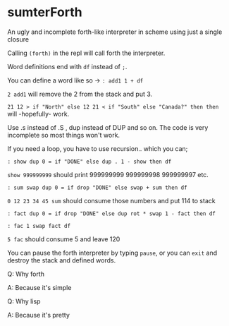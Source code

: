 # sumterForth
An ugly and incomplete forth-like interpreter in scheme using just a single closure

Calling `(forth)` in the repl will call forth the interpreter.

Word definitions end with `df` instead of `;`.

You can define a word like so ->   `: add1 1 + df`

`2 add1` will remove the 2 from the stack and put 3.

`21 12 > if "North" else 12 21 < if "South" else "Canada?" then then` will -hopefully- work.

Use .s instead of .S , dup instead of DUP and so on. The code is very incomplete so most things won't work.

If you need a loop, you have to use recursion.. which you can;

`: show dup 0 = if "DONE" else dup . 1 - show then df`

`show 999999999` should print 999999999 999999998 999999997 etc.

`: sum swap dup 0 = if drop "DONE" else swap + sum then df`

`0 12 23 34 45 sum` should consume those numbers and put 114 to stack

`: fact dup 0 = if drop "DONE" else dup rot * swap 1 - fact then df`

`: fac 1 swap fact df`

`5 fac` should consume 5 and leave 120

You can pause the forth interpreter by typing `pause`, or you can `exit` and destroy the stack and defined words.

Q: Why forth

A: Because it's simple

Q: Why lisp

A: Because it's pretty
